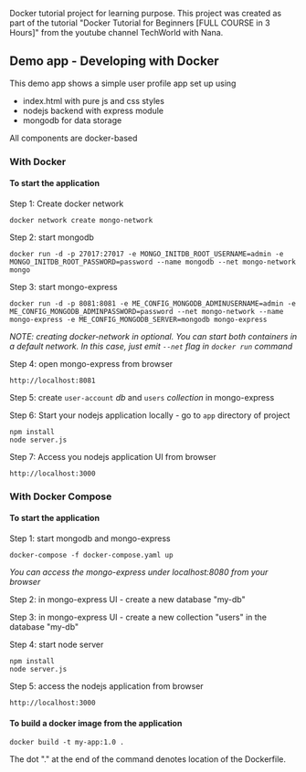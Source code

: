 Docker tutorial project for learning purpose. This project was created as part of the tutorial "Docker Tutorial for Beginners [FULL COURSE in 3 Hours]" from the youtube channel TechWorld with Nana.

## Demo app - Developing with Docker

This demo app shows a simple user profile app set up using 
- index.html with pure js and css styles
- nodejs backend with express module
- mongodb for data storage

All components are docker-based

### With Docker

#### To start the application

Step 1: Create docker network

    docker network create mongo-network 

Step 2: start mongodb 

    docker run -d -p 27017:27017 -e MONGO_INITDB_ROOT_USERNAME=admin -e MONGO_INITDB_ROOT_PASSWORD=password --name mongodb --net mongo-network mongo    

Step 3: start mongo-express
    
    docker run -d -p 8081:8081 -e ME_CONFIG_MONGODB_ADMINUSERNAME=admin -e ME_CONFIG_MONGODB_ADMINPASSWORD=password --net mongo-network --name mongo-express -e ME_CONFIG_MONGODB_SERVER=mongodb mongo-express   

_NOTE: creating docker-network in optional. You can start both containers in a default network. In this case, just emit `--net` flag in `docker run` command_

Step 4: open mongo-express from browser

    http://localhost:8081

Step 5: create `user-account` _db_ and `users` _collection_ in mongo-express

Step 6: Start your nodejs application locally - go to `app` directory of project 

    npm install 
    node server.js
    
Step 7: Access you nodejs application UI from browser

    http://localhost:3000

### With Docker Compose

#### To start the application

Step 1: start mongodb and mongo-express

    docker-compose -f docker-compose.yaml up
    
_You can access the mongo-express under localhost:8080 from your browser_
    
Step 2: in mongo-express UI - create a new database "my-db"

Step 3: in mongo-express UI - create a new collection "users" in the database "my-db"       
    
Step 4: start node server 

    npm install
    node server.js
    
Step 5: access the nodejs application from browser 

    http://localhost:3000

#### To build a docker image from the application

    docker build -t my-app:1.0 .       
    
The dot "." at the end of the command denotes location of the Dockerfile.
